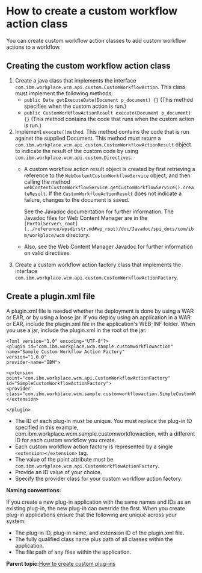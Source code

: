 # How to create a custom workflow action class

You can create custom workflow action classes to add custom workflow actions to a workflow.

## Creating the custom workflow action class

1.  Create a java class that implements the interface `com.ibm.workplace.wcm.api.custom.CustomWorkflowAction`. This class must implement the following methods:
    -   `public Date getExecuteDate(Document p_document) {}` \(This method specifies when the custom action is run.\)
    -   `public CustomWorkflowActionResult execute(Document p_document) {}` \(This method contains the code that runs when the custom action is run.\)
2.  Implement `execute()method`. This method contains the code that is run against the supplied Document. This method must return a `com.ibm.workplace.wcm.api.custom.CustomWorkflowActionResult` object to indicate the result of the custom code by using `com.ibm.workplace.wcm.api.custom.Directives`.
    -   A custom workflow action result object is created by first retrieving a reference to the `WebContentCustomWorkflowService` object, and then calling the method `webContentCustomWorkflowService.getCustomWorkflowService().createResult`. If the `CustomWorkflowActionResult` does not indicate a failure, changes to the document is saved.

        See the Javadoc documentation for further information. The Javadoc files for Web Content Manager are in the `[PortalServer\_root](../reference/wpsdirstr.md#wp_root)/doc/Javadoc/spi_docs/com/ibm/workplace/wcm` directory.

    -   Also, see the Web Content Manager Javadoc for further information on valid directives.
3.  Create a custom workflow action factory class that implements the interface `com.ibm.workplace.wcm.api.custom.CustomWorkflowActionFactory`.

## Create a plugin.xml file

A plugin.xml file is needed whether the deployment is done by using a WAR or EAR, or by using a loose jar. If you deploy using an application in a WAR or EAR, include the plugin.xml file in the application's WEB-INF folder. When you use a jar, include the plugin.xml in the root of the jar.

```
<?xml version="1.0" encoding="UTF-8"?>
<plugin id="com.ibm.workplace.wcm.sample.customworkflowaction"
name="Sample Custom Workflow Action Factory"
version="1.0.0"
provider-name="IBM">

<extension
point="com.ibm.workplace.wcm.api.CustomWorkflowActionFactory"
id="SimpleCustomWorkflowActionFactory">
<provider class="com.ibm.workplace.wcm.sample.customworkflowaction.SimpleCustomWorkflowActionFactory"/>
</extension>

</plugin>
```

-   The ID of each plug-in must be unique. You must replace the plug-in ID specified in this example, com.ibm.workplace.wcm.sample.customworkflowaction, with a different ID for each custom workflow you create.
-   Each custom workflow action factory is represented by a single `<extension></extension>` tag.
-   The value of the point attribute must be `com.ibm.workplace.wcm.api.CustomWorkflowActionFactory`.
-   Provide an ID value of your choice.
-   Specify the provider class for your custom workflow action factory.

**Naming conventions:**

If you create a new plug-in application with the same names and IDs as an existing plug-in, the new plug-in can override the first. When you create plug-in applications ensure that the following are unique across your system:

-   The plug-in ID, plug-in name, and extension ID of the plugin.xml file.
-   The fully qualified class name plus path of all classes within the application.
-   The file path of any files within the application.

**Parent topic:**[How to create custom plug-ins ](../wcm/wcm_dev_plugins.md)

